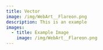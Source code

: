 ```yaml
---
title: Vector
image: /img/WebArt__Flareon.png
description: This is an example
images:
  - title: Example Image
    image: /img/WebArt__Flareon.png
---
```





